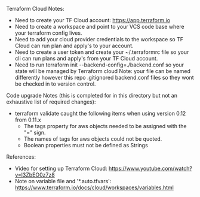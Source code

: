 


Terraform Cloud Notes:
- Need to create your TF Cloud account: https://app.terraform.io
- Need to create a workspace and point to your VCS code base where your terraform config lives.
- Need to add your cloud provider credentials to the workspace so TF Cloud can run plan and apply's to your account.
- Need to create a user token and create your ~/.terraformrc file so your cli can run plans and apply's from your TF Cloud account.
- Need to run terraform init --backend-config=./backend.conf so your state will be managed by Terraform cloud Note: your file can be named differently however this repo .gitignored backend.conf files so they wont be checked in to version control.



Code upgrade Notes (this is completed for in this directory but not an exhaustive list of required changes):
- terraform validate caught the following items when using version 0.12 from 0.11.x
  - The tags property for aws objects needed to be assigned with the "=" sign.
  - The names of tags for aws objects could not be quoted.
  - Boolean properties must not be defined as Strings

References:
- Video for setting up Terraform Cloud: https://www.youtube.com/watch?v=l3ZbEO0z7z8
- Note on variable file and '*.auto.tfvars': https://www.terraform.io/docs/cloud/workspaces/variables.html
